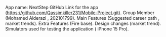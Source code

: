 App name: NextStep
GitHub Link for the app (https://github.com/Qassimkiller231/Mobile-Project.git).
Group Member (Mohamed Alderazi , 202101799).
Main Features (Suggested career path , market trends).
Extra Features (Fire base).
Design changes (market trend).
Simulators used for testing the application ( iPhone 15 Pro).
